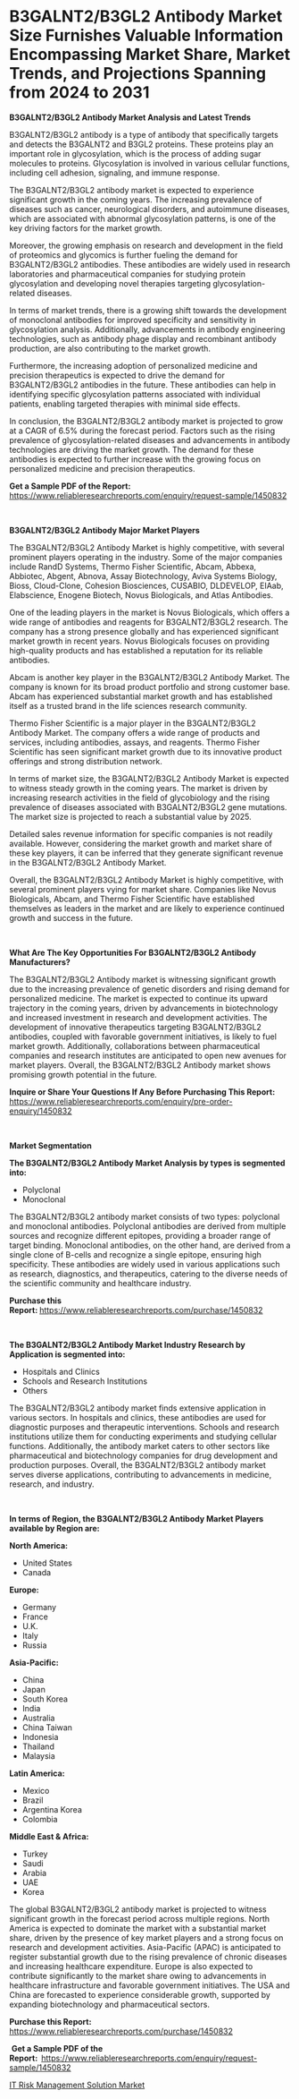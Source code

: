 <p><h1>B3GALNT2/B3GL2 Antibody Market Size Furnishes Valuable Information Encompassing Market Share, Market Trends, and Projections Spanning from 2024 to 2031</h1></p><p><strong>B3GALNT2/B3GL2 Antibody Market Analysis and Latest Trends</strong></p>
<p><p>B3GALNT2/B3GL2 antibody is a type of antibody that specifically targets and detects the B3GALNT2 and B3GL2 proteins. These proteins play an important role in glycosylation, which is the process of adding sugar molecules to proteins. Glycosylation is involved in various cellular functions, including cell adhesion, signaling, and immune response.</p><p>The B3GALNT2/B3GL2 antibody market is expected to experience significant growth in the coming years. The increasing prevalence of diseases such as cancer, neurological disorders, and autoimmune diseases, which are associated with abnormal glycosylation patterns, is one of the key driving factors for the market growth.</p><p>Moreover, the growing emphasis on research and development in the field of proteomics and glycomics is further fueling the demand for B3GALNT2/B3GL2 antibodies. These antibodies are widely used in research laboratories and pharmaceutical companies for studying protein glycosylation and developing novel therapies targeting glycosylation-related diseases.</p><p>In terms of market trends, there is a growing shift towards the development of monoclonal antibodies for improved specificity and sensitivity in glycosylation analysis. Additionally, advancements in antibody engineering technologies, such as antibody phage display and recombinant antibody production, are also contributing to the market growth.</p><p>Furthermore, the increasing adoption of personalized medicine and precision therapeutics is expected to drive the demand for B3GALNT2/B3GL2 antibodies in the future. These antibodies can help in identifying specific glycosylation patterns associated with individual patients, enabling targeted therapies with minimal side effects.</p><p>In conclusion, the B3GALNT2/B3GL2 antibody market is projected to grow at a CAGR of 6.5% during the forecast period. Factors such as the rising prevalence of glycosylation-related diseases and advancements in antibody technologies are driving the market growth. The demand for these antibodies is expected to further increase with the growing focus on personalized medicine and precision therapeutics.</p></p>
<p><strong>Get a Sample PDF of the Report:&nbsp;</strong> <a href="https://www.reliableresearchreports.com/enquiry/request-sample/1450832">https://www.reliableresearchreports.com/enquiry/request-sample/1450832</a></p>
<p>&nbsp;</p>
<p><strong>B3GALNT2/B3GL2 Antibody Major Market Players</strong></p>
<p><p>The B3GALNT2/B3GL2 Antibody Market is highly competitive, with several prominent players operating in the industry. Some of the major companies include RandD Systems, Thermo Fisher Scientific, Abcam, Abbexa, Abbiotec, Abgent, Abnova, Assay Biotechnology, Aviva Systems Biology, Bioss, Cloud-Clone, Cohesion Biosciences, CUSABIO, DLDEVELOP, EIAab, Elabscience, Enogene Biotech, Novus Biologicals, and Atlas Antibodies.</p><p>One of the leading players in the market is Novus Biologicals, which offers a wide range of antibodies and reagents for B3GALNT2/B3GL2 research. The company has a strong presence globally and has experienced significant market growth in recent years. Novus Biologicals focuses on providing high-quality products and has established a reputation for its reliable antibodies.</p><p>Abcam is another key player in the B3GALNT2/B3GL2 Antibody Market. The company is known for its broad product portfolio and strong customer base. Abcam has experienced substantial market growth and has established itself as a trusted brand in the life sciences research community.</p><p>Thermo Fisher Scientific is a major player in the B3GALNT2/B3GL2 Antibody Market. The company offers a wide range of products and services, including antibodies, assays, and reagents. Thermo Fisher Scientific has seen significant market growth due to its innovative product offerings and strong distribution network.</p><p>In terms of market size, the B3GALNT2/B3GL2 Antibody Market is expected to witness steady growth in the coming years. The market is driven by increasing research activities in the field of glycobiology and the rising prevalence of diseases associated with B3GALNT2/B3GL2 gene mutations. The market size is projected to reach a substantial value by 2025.</p><p>Detailed sales revenue information for specific companies is not readily available. However, considering the market growth and market share of these key players, it can be inferred that they generate significant revenue in the B3GALNT2/B3GL2 Antibody Market.</p><p>Overall, the B3GALNT2/B3GL2 Antibody Market is highly competitive, with several prominent players vying for market share. Companies like Novus Biologicals, Abcam, and Thermo Fisher Scientific have established themselves as leaders in the market and are likely to experience continued growth and success in the future.</p></p>
<p>&nbsp;</p>
<p><strong>What Are The Key Opportunities For B3GALNT2/B3GL2 Antibody Manufacturers?</strong></p>
<p><p>The B3GALNT2/B3GL2 Antibody market is witnessing significant growth due to the increasing prevalence of genetic disorders and rising demand for personalized medicine. The market is expected to continue its upward trajectory in the coming years, driven by advancements in biotechnology and increased investment in research and development activities. The development of innovative therapeutics targeting B3GALNT2/B3GL2 antibodies, coupled with favorable government initiatives, is likely to fuel market growth. Additionally, collaborations between pharmaceutical companies and research institutes are anticipated to open new avenues for market players. Overall, the B3GALNT2/B3GL2 Antibody market shows promising growth potential in the future.</p></p>
<p><strong>Inquire or Share Your Questions If Any Before Purchasing This Report:</strong> <a href="https://www.reliableresearchreports.com/enquiry/pre-order-enquiry/1450832">https://www.reliableresearchreports.com/enquiry/pre-order-enquiry/1450832</a></p>
<p>&nbsp;</p>
<p><strong>Market Segmentation</strong></p>
<p><strong>The B3GALNT2/B3GL2 Antibody Market Analysis by types is segmented into:</strong></p>
<p><ul><li>Polyclonal</li><li>Monoclonal</li></ul></p>
<p><p>The B3GALNT2/B3GL2 antibody market consists of two types: polyclonal and monoclonal antibodies. Polyclonal antibodies are derived from multiple sources and recognize different epitopes, providing a broader range of target binding. Monoclonal antibodies, on the other hand, are derived from a single clone of B-cells and recognize a single epitope, ensuring high specificity. These antibodies are widely used in various applications such as research, diagnostics, and therapeutics, catering to the diverse needs of the scientific community and healthcare industry.</p></p>
<p><strong>Purchase this Report:&nbsp;</strong><a href="https://www.reliableresearchreports.com/purchase/1450832">https://www.reliableresearchreports.com/purchase/1450832</a></p>
<p>&nbsp;</p>
<p><strong>The B3GALNT2/B3GL2 Antibody Market Industry Research by Application is segmented into:</strong></p>
<p><ul><li>Hospitals and Clinics</li><li>Schools and Research Institutions</li><li>Others</li></ul></p>
<p><p>The B3GALNT2/B3GL2 antibody market finds extensive application in various sectors. In hospitals and clinics, these antibodies are used for diagnostic purposes and therapeutic interventions. Schools and research institutions utilize them for conducting experiments and studying cellular functions. Additionally, the antibody market caters to other sectors like pharmaceutical and biotechnology companies for drug development and production purposes. Overall, the B3GALNT2/B3GL2 antibody market serves diverse applications, contributing to advancements in medicine, research, and industry.</p></p>
<p>&nbsp;</p>
<p><strong>In terms of Region, the B3GALNT2/B3GL2 Antibody Market Players available by Region are:</strong></p>
<p>
    <p> <strong> North America: </strong>
        <ul>
            <li>United States</li>
            <li>Canada</li>
        </ul>
        </p> 
    <p> <strong> Europe: </strong>
        <ul>
            <li>Germany</li>
            <li>France</li>
            <li>U.K.</li>
            <li>Italy</li>
            <li>Russia</li>
        </ul>
        </p> 
    <p> <strong> Asia-Pacific: </strong>
        <ul>
            <li>China</li>
            <li>Japan</li>
            <li>South Korea</li>
            <li>India</li>
            <li>Australia</li>
            <li>China Taiwan</li>
            <li>Indonesia</li>
            <li>Thailand</li>
            <li>Malaysia</li>
        </ul>
        </p> 
    <p> <strong> Latin America: </strong>
        <ul>
            <li>Mexico</li>
            <li>Brazil</li>
            <li>Argentina Korea</li>
            <li>Colombia</li>
        </ul>
        </p> 
    <p> <strong> Middle East & Africa: </strong>
        <ul>
            <li>Turkey</li>
            <li>Saudi</li>
            <li>Arabia</li>
            <li>UAE</li>
            <li>Korea</li>
        </ul>
    </p>
    </p>
<p><p>The global B3GALNT2/B3GL2 antibody market is projected to witness significant growth in the forecast period across multiple regions. North America is expected to dominate the market with a substantial market share, driven by the presence of key market players and a strong focus on research and development activities. Asia-Pacific (APAC) is anticipated to register substantial growth due to the rising prevalence of chronic diseases and increasing healthcare expenditure. Europe is also expected to contribute significantly to the market share owing to advancements in healthcare infrastructure and favorable government initiatives. The USA and China are forecasted to experience considerable growth, supported by expanding biotechnology and pharmaceutical sectors.</p></p>
<p><strong>Purchase this Report: </strong><a href="https://www.reliableresearchreports.com/purchase/1450832">https://www.reliableresearchreports.com/purchase/1450832</a></p>
<p>&nbsp;<strong>Get a Sample PDF of the Report:&nbsp;&nbsp;</strong><a href="https://www.reliableresearchreports.com/enquiry/request-sample/1450832">https://www.reliableresearchreports.com/enquiry/request-sample/1450832</a></p>
<p><strong></strong></p>
<p><p><a href="https://medium.com/@shanieprice69879/it-risk-management-solution-market-report-reveals-the-latest-trends-and-growth-opportunities-of-40f49a4f31e1">IT Risk Management Solution Market</a></p></p>